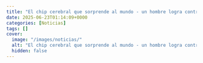 ```yaml
---
title: "El chip cerebral que sorprende al mundo - un hombre logra controlar videojuegos solo con su mente"
date: 2025-06-23T01:14:09+0000
categories: [Noticias]
tags: []
cover:
  image: "/images/noticias/"
  alt: "El chip cerebral que sorprende al mundo - un hombre logra controlar videojuegos solo con su mente"
  hidden: false
---
```



